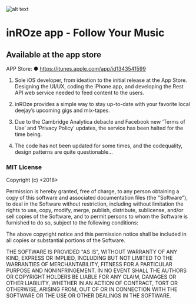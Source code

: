 ![alt text](https://www.inroze.com/images/inROze_FBBanner.jpg)

# inROze app - Follow Your Music
## Available at the app store

APP Store:
● https://itunes.apple.com/app/id1343541599


1. Sole iOS developer, from ideation to the initial release at the App Store. Designing the UI/UX, coding the iPhone app, and developing the Rest API web service needed to feed content to the users.

2. inROze provides a simple way to stay up-to-date with your favorite local deejay’s upcoming gigs and mix-tapes.

3. Due to the Cambridge Analytica debacle and Facebook new ‘Terms of Use’ and ‘Privacy Policy’ updates, the service has been halted for the time being.

4. The code has not been updated for  some times, and the codequality, design patterns are quite questionable... 


### MIT License
Copyright (c) <2018> <Erick Olibo>

Permission is hereby granted, free of charge, to any person obtaining a copy of this software and associated documentation files (the "Software"), to deal in the Software without restriction, including without limitation the rights to use, copy, modify, merge, publish, distribute, sublicense, and/or sell copies of the Software, and to permit persons to whom the Software is furnished to do so, subject to the following conditions:

The above copyright notice and this permission notice shall be included in all copies or substantial portions of the Software.

THE SOFTWARE IS PROVIDED "AS IS", WITHOUT WARRANTY OF ANY KIND, EXPRESS OR IMPLIED, INCLUDING BUT NOT LIMITED TO THE WARRANTIES OF MERCHANTABILITY, FITNESS FOR A PARTICULAR PURPOSE AND NONINFRINGEMENT. IN NO EVENT SHALL THE AUTHORS OR COPYRIGHT HOLDERS BE LIABLE FOR ANY CLAIM, DAMAGES OR OTHER LIABILITY, WHETHER IN AN ACTION OF CONTRACT, TORT OR OTHERWISE, ARISING FROM, OUT OF OR IN CONNECTION WITH THE SOFTWARE OR THE USE OR OTHER DEALINGS IN THE SOFTWARE. 

